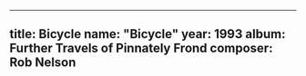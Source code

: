 
---
title: Bicycle
name: "Bicycle"
year:  1993
album: Further Travels of Pinnately Frond
composer: Rob Nelson
---
